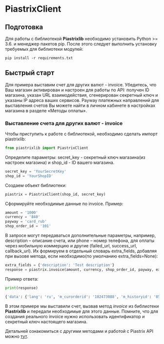 # PiastrixClient

## Подготовка
Для работы с библиотекой **Piastrixlib** необходимо установить Python >= 3.6. и менеджер пакетов pip.
После этого следует выполнить установку требуемых для библиотеки модулей: 

`pip install -r requirements.txt`

## Быстрый старт

Для примера выставим счет для других валют - invoice. Убедитесь, что Ваш магазин активирован и настроен для работы
по API: получен ID магазина, указан URL взаимодействия, сгенерирован секретный ключ и указаны IP адреса ваших сервисов.
Payway платежных направлений для выставления счетов Вы можете найти в личном кабинете в настройках магазина в разделе
«Методы оплаты».

### Выставление счета для других валют - invoice

Чтобы приступить к работе с библиотекой, необходимо сделать импорт piastrixlib:

```python
from piastrixlib import PiastrixClient
```
Определите параметры: secret_key - секретный ключ магазина(из настроек магазина) и shop_id - ID вашего магазина.

```python
secret_key = 'YourSecretKey'
shop_id = 'YourShopID'
```

Создаем объект библиотеки:

```python
piastrix = PiastrixClient(shop_id, secret_key)
```

Сформируйте необходимые данные по invoice. Пример:
```python
amount = '1000'
currency = '840'
payway = 'card_rub'
shop_order_id = '101'
```

В запросе могут передаваться дополнительные параметры, например, description – описание счета, или phone – номер телефона, для оплаты через мобильную коммерцию и другие (failed_url, success_url, callback_url). Их формируем в отдельный словарь extra_fields, добавляя при вызове метода, если необходимо(по умолчанию extra_fields=None):

```python
extra_fields = {'description': 'Test description'}
response = piastrix.invoice(amount, currency, shop_order_id, payway, extra_fields)
```

Пример ответа:

```python
print(response)

{'data': {'lang': 'ru', 'm_curorderid': '102473088', 'm_historyid': '857085113', 'm_historytm': '1568119260', 'referer': 'https://payeer.com/merchant/?m_historyid=857085113&m_historytm=1568119260&m_curorderid=102473088&lang=ru'}, 'id': 94869365, 'method': 'GET', 'url': 'https://payeer.com/api/merchant/process.php'
```

В этом примере мы выставили счет, вызвав метод *invoice* из библиотеки **Piastrixlib** и передали необходимые для этого
данные. Помните, что для создания реального invoice нужно использовать идентификатор и секретный ключ настоящего магазина.

Детальней ознакомиться с другими методами и работой с Piastrix API можно [тут](https://piastrix.docs.apiary.io/#introduction/ptx-api).
